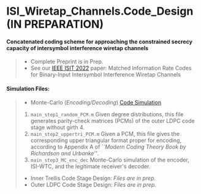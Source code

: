 # ISI_Wiretap_Channels.Code_Design (IN PREPARATION)

#### Concatenated coding scheme for approaching the constrained secrecy capacity of intersymbol interference wiretap channels
> + Complete Preprint is in Prep.
> + See our [IEEE ISIT 2022](https://ieeexplore.ieee.org/abstract/document/9834578#citations) paper: Matched Information Rate Codes for Binary-Input Intersymbol Interference Wiretap Channels


#### Simulation Files:
> + Monte-Carlo (*Encoding/Decoding*) [Code Simulation](https://github.com/arianouri/ISI_Wiretap_Channels.Code_Design/tree/main/%5BSIMULATION_FILES%5D%20Code%20Design/MC_Encoding_Decoding)
> 1. `main_step1_random_PCM.m` Given degree distributions, this file generates parity-check matrices (PCMs) of the outer LDPC code stage without girth 4.
> 2. `main_step2_uppertri_PCM.m` Given a PCM, this file gives the corresponding upper triangular format proper for encoding, according to Appendix A of *``Modern Coding Theory Book by Richardson and Urbanke''*.
> 3. `main_step3_MC_enc_dec` Monte-Carlo simulation of the encoder, ISI-WTC, and the legitimate receiver's decoder.
> + Inner Trellis Code Stage Design: *Files are in prep.*
> + Outer LDPC Code Stage Design: *Files are in prep.*

